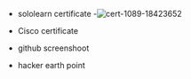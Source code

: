 * sololearn certificate -![cert-1089-18423652](https://user-images.githubusercontent.com/73380056/152759523-7e219886-7307-465b-906a-cc03a86ef87a.jpg)

* Cisco certificate
* github screenshoot
* hacker earth  point
